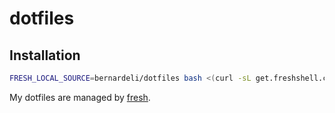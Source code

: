 # dotfiles

## Installation

``` sh
FRESH_LOCAL_SOURCE=bernardeli/dotfiles bash <(curl -sL get.freshshell.com)
```

My dotfiles are managed by [fresh](http://freshshell.com).
